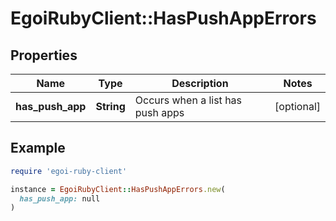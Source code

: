 # EgoiRubyClient::HasPushAppErrors

## Properties

| Name | Type | Description | Notes |
| ---- | ---- | ----------- | ----- |
| **has_push_app** | **String** | Occurs when a list has push apps | [optional] |

## Example

```ruby
require 'egoi-ruby-client'

instance = EgoiRubyClient::HasPushAppErrors.new(
  has_push_app: null
)
```


